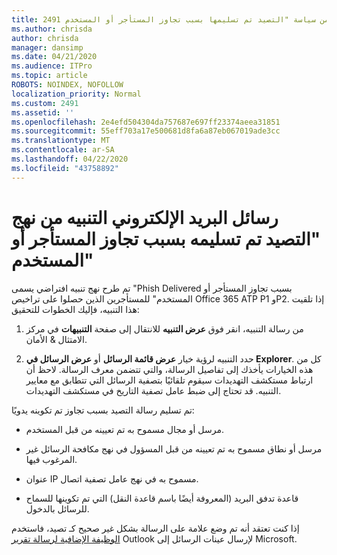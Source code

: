 ```yaml
---
title: 2491 رسائل البريد الإلكتروني التنبيه من سياسة "التصيد تم تسليمها بسبب تجاوز المستأجر أو المستخدم"
ms.author: chrisda
author: chrisda
manager: dansimp
ms.date: 04/21/2020
ms.audience: ITPro
ms.topic: article
ROBOTS: NOINDEX, NOFOLLOW
localization_priority: Normal
ms.custom: 2491
ms.assetid: ''
ms.openlocfilehash: 2e4efd504304da757687e697ff23374aeea31851
ms.sourcegitcommit: 55eff703a17e500681d8fa6a87eb067019ade3cc
ms.translationtype: MT
ms.contentlocale: ar-SA
ms.lasthandoff: 04/22/2020
ms.locfileid: "43758892"
---
```

# <a name="alert-email-messages-from-the-phish-delivered-due-to-tenant-or-user-override-policy"></a>رسائل البريد الإلكتروني التنبيه من نهج "التصيد تم تسليمه بسبب تجاوز المستأجر أو المستخدم"

تم طرح نهج تنبيه افتراضي يسمى "Phish Delivered بسبب تجاوز المستأجر أو المستخدم" للمستأجرين الذين حصلوا على تراخيص Office 365 ATP P1 وP2. إذا تلقيت هذا التنبيه، فإليك الخطوات للتحقيق:

1. من رسالة التنبيه، انقر فوق **عرض التنبيه** للانتقال إلى صفحة **التنبيهات** في مركز الامتثال & الأمان.

2. حدد التنبيه لرؤية خيار **عرض قائمة الرسائل** أو **عرض الرسائل في Explorer**. كل من هذه الخيارات يأخذك إلى تفاصيل الرسالة، والتي تتضمن معرف الرسالة. لاحظ أن ارتباط مستكشف التهديدات سيقوم تلقائيًا بتصفية الرسائل التي تتطابق مع معايير التنبيه. قد تحتاج إلى ضبط عامل تصفية التاريخ في مستكشف التهديدات.

تم تسليم رسالة التصيد بسبب تجاوز تم تكوينه يدويًا:

- مرسل أو مجال مسموح به تم تعيينه من قبل المستخدم.

- مرسل أو نطاق مسموح به تم تعيينه من قبل المسؤول في نهج مكافحة الرسائل غير المرغوب فيها.

- عنوان IP مسموح به في نهج عامل تصفية اتصال.

- قاعدة تدفق البريد (المعروفة أيضًا باسم قاعدة النقل) التي تم تكوينها للسماح للرسائل بالدخول.

إذا كنت تعتقد أنه تم وضع علامة على الرسالة بشكل غير صحيح كـ تصيد، فاستخدم [الوظيفة الإضافية لرسالة تقرير](https://support.office.com/article/b5caa9f1-cdf3-4443-af8c-ff724ea719d2) Outlook لإرسال عينات الرسائل إلى Microsoft.
